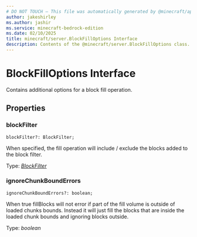 ```yaml
---
# DO NOT TOUCH — This file was automatically generated by @minecraft/api-docs-generator, to report problems file an issue at https://github.com/Mojang/minecraft-scripting-libraries
author: jakeshirley
ms.author: jashir
ms.service: minecraft-bedrock-edition
ms.date: 02/10/2025
title: minecraft/server.BlockFillOptions Interface
description: Contents of the @minecraft/server.BlockFillOptions class.
---
```

# BlockFillOptions Interface

Contains additional options for a block fill operation.

## Properties

### **blockFilter**
`blockFilter?: BlockFilter;`

When specified, the fill operation will include / exclude the blocks added to the block filter.

Type: [*BlockFilter*](BlockFilter.md)

### **ignoreChunkBoundErrors**
`ignoreChunkBoundErrors?: boolean;`

When true fillBlocks will not error if part of the fill volume is outside of loaded chunks bounds. Instead it will just fill the blocks that are inside the loaded chunk bounds and ignoring blocks outside.

Type: *boolean*
